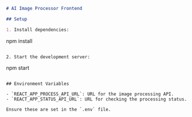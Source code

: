 ```markdown
# AI Image Processor Frontend

## Setup

1. Install dependencies:
   ```
   npm install
   ```

2. Start the development server:
   ```
   npm start
   ```

## Environment Variables

- `REACT_APP_PROCESS_API_URL`: URL for the image processing API.
- `REACT_APP_STATUS_API_URL`: URL for checking the processing status.

Ensure these are set in the `.env` file.
```